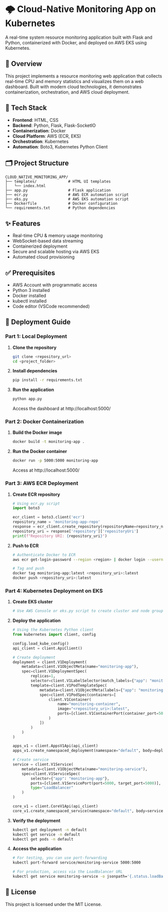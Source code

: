 # 🌩️ Cloud-Native Monitoring App on Kubernetes

A real-time system resource monitoring application built with Flask and Python, containerized with Docker, and deployed on AWS EKS using Kubernetes.

## 📘 Overview

This project implements a resource monitoring web application that collects real-time CPU and memory statistics and visualizes them on a web dashboard. Built with modern cloud technologies, it demonstrates containerization, orchestration, and AWS cloud deployment.

## 🧰 Tech Stack

- **Frontend**: HTML, CSS
- **Backend**: Python, Flask, Flask-SocketIO
- **Containerization**: Docker
- **Cloud Platform**: AWS (ECR, EKS)
- **Orchestration**: Kubernetes
- **Automation**: Boto3, Kubernetes Python Client

## 🗂️ Project Structure

```
CLOUD_NATIVE_MONITORING_APP/
├── templates/              # HTML UI templates
│   └── index.html
├── app.py                  # Flask application
├── ecr.py                  # AWS ECR automation script
├── eks.py                  # AWS EKS automation script
├── Dockerfile              # Docker configuration
└── requirements.txt        # Python dependencies
```

## ✨ Features

- Real-time CPU & memory usage monitoring
- WebSocket-based data streaming
- Containerized deployment
- Secure and scalable hosting via AWS EKS
- Automated cloud provisioning

## ✅ Prerequisites

- AWS Account with programmatic access
- Python 3 installed
- Docker installed
- kubectl installed
- Code editor (VSCode recommended)

## 🚀 Deployment Guide

### Part 1: Local Deployment

1. **Clone the repository**
   ```bash
   git clone <repository_url>
   cd <project_folder>
   ```

2. **Install dependencies**
   ```bash
   pip install -r requirements.txt
   ```

3. **Run the application**
   ```bash
   python app.py
   ```
   Access the dashboard at http://localhost:5000/

### Part 2: Docker Containerization

1. **Build the Docker image**
   ```bash
   docker build -t monitoring-app .
   ```

2. **Run the Docker container**
   ```bash
   docker run -p 5000:5000 monitoring-app
   ```
   Access at http://localhost:5000/

### Part 3: AWS ECR Deployment

1. **Create ECR repository**
   ```python
   # Using ecr.py script
   import boto3
   
   ecr_client = boto3.client('ecr')
   repository_name = 'monitoring-app-repo'
   response = ecr_client.create_repository(repositoryName=repository_name)
   repository_uri = response['repository']['repositoryUri']
   print(f"Repository URI: {repository_uri}")
   ```

2. **Push to ECR**
   ```bash
   # Authenticate Docker to ECR
   aws ecr get-login-password --region <region> | docker login --username AWS --password-stdin <repository_uri>
   
   # Tag and push
   docker tag monitoring-app:latest <repository_uri>:latest
   docker push <repository_uri>:latest
   ```

### Part 4: Kubernetes Deployment on EKS

1. **Create EKS cluster**
   ```bash
   # Use AWS Console or eks.py script to create cluster and node group
   ```

2. **Deploy the application**
   ```python
   # Using the Kubernetes Python client
   from kubernetes import client, config
   
   config.load_kube_config()
   api_client = client.ApiClient()
   
   # Create deployment
   deployment = client.V1Deployment(
       metadata=client.V1ObjectMeta(name="monitoring-app"),
       spec=client.V1DeploymentSpec(
           replicas=1,
           selector=client.V1LabelSelector(match_labels={"app": "monitoring-app"}),
           template=client.V1PodTemplateSpec(
               metadata=client.V1ObjectMeta(labels={"app": "monitoring-app"}),
               spec=client.V1PodSpec(containers=[
                   client.V1Container(
                       name="monitoring-container",
                       image="<repository_uri>:latest",
                       ports=[client.V1ContainerPort(container_port=5000)]
                   )
               ])
           )
       )
   )
   
   apps_v1 = client.AppsV1Api(api_client)
   apps_v1.create_namespaced_deployment(namespace="default", body=deployment)
   
   # Create service
   service = client.V1Service(
       metadata=client.V1ObjectMeta(name="monitoring-service"),
       spec=client.V1ServiceSpec(
           selector={"app": "monitoring-app"},
           ports=[client.V1ServicePort(port=5000, target_port=5000)],
           type="LoadBalancer"
       )
   )
   
   core_v1 = client.CoreV1Api(api_client)
   core_v1.create_namespaced_service(namespace="default", body=service)
   ```

3. **Verify the deployment**
   ```bash
   kubectl get deployment -n default
   kubectl get service -n default
   kubectl get pods -n default
   ```

4. **Access the application**
   ```bash
   # For testing, you can use port-forwarding
   kubectl port-forward service/monitoring-service 5000:5000
   
   # For production, access via the LoadBalancer URL
   kubectl get service monitoring-service -o jsonpath='{.status.loadBalancer.ingress[0].hostname}'
   ```

## 📄 License

This project is licensed under the MIT License.